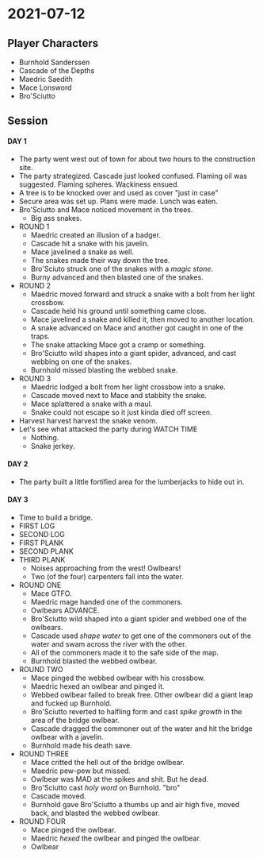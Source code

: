# 2021-07-12
## Player Characters
* Burnhold Sanderssen
* Cascade of the Depths
* Maedric Saedith
* Mace Lonsword
* Bro'Sciutto
## Session
#### DAY 1
* The party went west out of town for about two hours to the construction site.
* The party strategized. Cascade just looked confused. Flaming oil was suggested. Flaming spheres. Wackiness ensued.
* A tree is to be knocked over and used as cover "just in case"
* Secure area was set up. Plans were made. Lunch was eaten.
* Bro'Sciutto and Mace noticed movement in the trees.
	* Big ass snakes.
* ROUND 1
	* Maedric created an illusion of a badger.
	* Cascade hit a snake with his javelin.
	* Mace javelined a snake as well.
	* The snakes made their way down the tree.
	* Bro'Sciuto struck one of the snakes with a _magic stone_.
	* Burny advanced and then blasted one of the snakes.
* ROUND 2
	* Maedric moved forward and struck a snake with a bolt from her light crossbow.
	* Cascade held his ground until something came close.
	* Mace javelined a snake and killed it, then moved to another location.
	* A snake advanced on Mace and another got caught in one of the traps.
	* The snake attacking Mace got a cramp or something.
	* Bro'Sciutto wild shapes into a giant spider, advanced, and cast webbing on one of the snakes.
	* Burnhold missed blasting the webbed snake.
* ROUND 3
	* Maedric lodged a bolt from her light crossbow into a snake.
	* Cascade moved next to Mace and stabbity the snake.
	* Mace splattered a snake with a maul.
	* Snake could not escape so it just kinda died off screen.
* Harvest harvest harvest the snake venom.
* Let's see what attacked the party during WATCH TIME
	* Nothing.
	* Snake jerkey.
#### DAY 2
* The party built a little fortified area for the lumberjacks to hide out in.
#### DAY 3
* Time to build a bridge.
* FIRST LOG
* SECOND LOG
* FIRST PLANK
* SECOND PLANK
* THIRD PLANK
	* Noises approaching from the west! Owlbears!
	* Two (of the four) carpenters fall into the water.
* ROUND ONE
	* Mace GTFO.
	* Maedric mage handed one of the commoners.
	* Owlbears ADVANCE.
	* Bro'Sciutto wild shaped into a giant spider and webbed one of the owlbears.
	* Cascade used _shape water_ to get one of the commoners out of the water and swam across the river with the other.
	* All of the commoners made it to the safe side of the map.
	* Burnhold blasted the webbed owlbear.
* ROUND TWO
	* Mace pinged the webbed owlbear with his crossbow.
	* Maedric hexed an owlbear and pinged it.
	* Webbed owlbear failed to break free. Other owlbear did a giant leap and fucked up Burnhold.
	* Bro'Sciutto reverted to halfling form and cast _spike growth_ in the area of the bridge owlbear.
	* Cascade dragged the commoner out of the water and hit the bridge owlbear with a javelin.
	* Burnhold made his death save.
* ROUND THREE
	* Mace critted the hell out of the bridge owlbear.
	* Maedric pew-pew but missed.
	* Owlbear was MAD at the spikes and shit. But he dead.
	* Bro'Sciutto cast _holy word_ on Burnhold. "bro"
	* Cascade moved.
	* Burnhold gave Bro'Sciutto a thumbs up and air high five, moved back, and blasted the webbed owlbear.
* ROUND FOUR
	* Mace pinged the owlbear.
	* Maedric _hexed_ the owlbear and pinged the owlbear.
	* Owlbear 
<!--stackedit_data:
eyJoaXN0b3J5IjpbLTE2OTExNTI2MjIsNTczMDI0OTQ0LC04ND
kzOTAwMDcsLTIwOTc3NjgyNDUsMTM2MDAzNDQ4MiwtMTIxODc5
NjU5MywtMTA1MDIzMzgwMCw0NjgyNjE3MDksLTExMzEwNDU2Mj
IsMTEwNjg5OTUwNiw2NzYzNzAwOTIsLTY2ODU3MzkzNiwxNjE1
MTA2NzcxLC0yMDM5NDYyMTI3LC0xMTgwMDk1Nzk3LC0xOTg3NT
ExNDExLC01NTYyMzI3OTMsMTk2MzkyMzcxOSwyNTMxNjQ2Mzhd
fQ==
-->